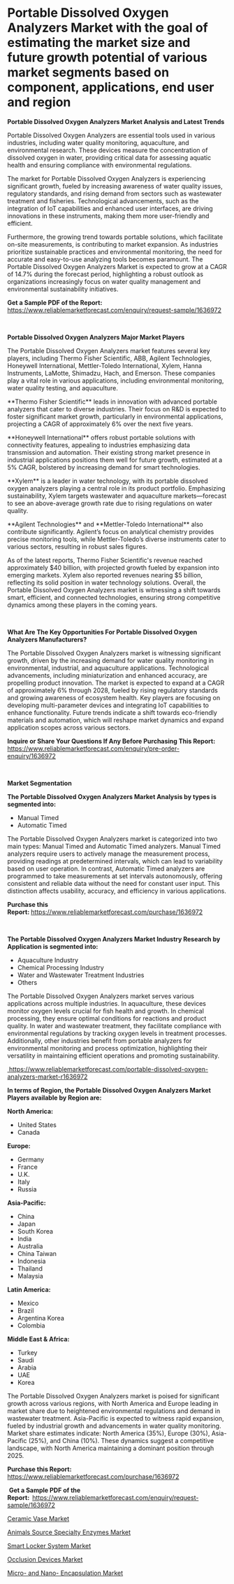 <p><h1>Portable Dissolved Oxygen Analyzers Market with the goal of estimating the market size and future growth potential of various market segments based on component, applications, end user and region</h1></p><p><strong>Portable Dissolved Oxygen Analyzers Market Analysis and Latest Trends</strong></p>
<p><p>Portable Dissolved Oxygen Analyzers are essential tools used in various industries, including water quality monitoring, aquaculture, and environmental research. These devices measure the concentration of dissolved oxygen in water, providing critical data for assessing aquatic health and ensuring compliance with environmental regulations. </p><p>The market for Portable Dissolved Oxygen Analyzers is experiencing significant growth, fueled by increasing awareness of water quality issues, regulatory standards, and rising demand from sectors such as wastewater treatment and fisheries. Technological advancements, such as the integration of IoT capabilities and enhanced user interfaces, are driving innovations in these instruments, making them more user-friendly and efficient. </p><p>Furthermore, the growing trend towards portable solutions, which facilitate on-site measurements, is contributing to market expansion. As industries prioritize sustainable practices and environmental monitoring, the need for accurate and easy-to-use analyzing tools becomes paramount. The Portable Dissolved Oxygen Analyzers Market is expected to grow at a CAGR of 14.7% during the forecast period, highlighting a robust outlook as organizations increasingly focus on water quality management and environmental sustainability initiatives.</p></p>
<p><strong>Get a Sample PDF of the Report:&nbsp;</strong> <a href="https://www.reliablemarketforecast.com/enquiry/request-sample/1636972">https://www.reliablemarketforecast.com/enquiry/request-sample/1636972</a></p>
<p>&nbsp;</p>
<p><strong>Portable Dissolved Oxygen Analyzers Major Market Players</strong></p>
<p><p>The Portable Dissolved Oxygen Analyzers market features several key players, including Thermo Fisher Scientific, ABB, Agilent Technologies, Honeywell International, Mettler-Toledo International, Xylem, Hanna Instruments, LaMotte, Shimadzu, Hach, and Emerson. These companies play a vital role in various applications, including environmental monitoring, water quality testing, and aquaculture.</p><p>**Thermo Fisher Scientific** leads in innovation with advanced portable analyzers that cater to diverse industries. Their focus on R&D is expected to foster significant market growth, particularly in environmental applications, projecting a CAGR of approximately 6% over the next five years.</p><p>**Honeywell International** offers robust portable solutions with connectivity features, appealing to industries emphasizing data transmission and automation. Their existing strong market presence in industrial applications positions them well for future growth, estimated at a 5% CAGR, bolstered by increasing demand for smart technologies.</p><p>**Xylem** is a leader in water technology, with its portable dissolved oxygen analyzers playing a central role in its product portfolio. Emphasizing sustainability, Xylem targets wastewater and aquaculture markets—forecast to see an above-average growth rate due to rising regulations on water quality.</p><p>**Agilent Technologies** and **Mettler-Toledo International** also contribute significantly. Agilent’s focus on analytical chemistry provides precise monitoring tools, while Mettler-Toledo’s diverse instruments cater to various sectors, resulting in robust sales figures.</p><p>As of the latest reports, Thermo Fisher Scientific's revenue reached approximately $40 billion, with projected growth fueled by expansion into emerging markets. Xylem also reported revenues nearing $5 billion, reflecting its solid position in water technology solutions. Overall, the Portable Dissolved Oxygen Analyzers market is witnessing a shift towards smart, efficient, and connected technologies, ensuring strong competitive dynamics among these players in the coming years.</p></p>
<p>&nbsp;</p>
<p><strong>What Are The Key Opportunities For Portable Dissolved Oxygen Analyzers Manufacturers?</strong></p>
<p><p>The Portable Dissolved Oxygen Analyzers market is witnessing significant growth, driven by the increasing demand for water quality monitoring in environmental, industrial, and aquaculture applications. Technological advancements, including miniaturization and enhanced accuracy, are propelling product innovation. The market is expected to expand at a CAGR of approximately 6% through 2028, fueled by rising regulatory standards and growing awareness of ecosystem health. Key players are focusing on developing multi-parameter devices and integrating IoT capabilities to enhance functionality. Future trends indicate a shift towards eco-friendly materials and automation, which will reshape market dynamics and expand application scopes across various sectors.</p></p>
<p><strong>Inquire or Share Your Questions If Any Before Purchasing This Report:</strong> <a href="https://www.reliablemarketforecast.com/enquiry/pre-order-enquiry/1636972">https://www.reliablemarketforecast.com/enquiry/pre-order-enquiry/1636972</a></p>
<p>&nbsp;</p>
<p><strong>Market Segmentation</strong></p>
<p><strong>The Portable Dissolved Oxygen Analyzers Market Analysis by types is segmented into:</strong></p>
<p><ul><li>Manual Timed</li><li>Automatic Timed</li></ul></p>
<p><p>The Portable Dissolved Oxygen Analyzers market is categorized into two main types: Manual Timed and Automatic Timed analyzers. Manual Timed analyzers require users to actively manage the measurement process, providing readings at predetermined intervals, which can lead to variability based on user operation. In contrast, Automatic Timed analyzers are programmed to take measurements at set intervals autonomously, offering consistent and reliable data without the need for constant user input. This distinction affects usability, accuracy, and efficiency in various applications.</p></p>
<p><strong>Purchase this Report:&nbsp;</strong><a href="https://www.reliablemarketforecast.com/purchase/1636972">https://www.reliablemarketforecast.com/purchase/1636972</a></p>
<p>&nbsp;</p>
<p><strong>The Portable Dissolved Oxygen Analyzers Market Industry Research by Application is segmented into:</strong></p>
<p><ul><li>Aquaculture Industry</li><li>Chemical Processing Industry</li><li>Water and Wastewater Treatment Industries</li><li>Others</li></ul></p>
<p><p>The Portable Dissolved Oxygen Analyzers market serves various applications across multiple industries. In aquaculture, these devices monitor oxygen levels crucial for fish health and growth. In chemical processing, they ensure optimal conditions for reactions and product quality. In water and wastewater treatment, they facilitate compliance with environmental regulations by tracking oxygen levels in treatment processes. Additionally, other industries benefit from portable analyzers for environmental monitoring and process optimization, highlighting their versatility in maintaining efficient operations and promoting sustainability.</p></p>
<p><a href="https://www.reliablemarketforecast.com/portable-dissolved-oxygen-analyzers-market-r1636972">&nbsp;https://www.reliablemarketforecast.com/portable-dissolved-oxygen-analyzers-market-r1636972</a></p>
<p><strong>In terms of Region, the Portable Dissolved Oxygen Analyzers Market Players available by Region are:</strong></p>
<p>
    <p> <strong> North America: </strong>
        <ul>
            <li>United States</li>
            <li>Canada</li>
        </ul>
        </p> 
    <p> <strong> Europe: </strong>
        <ul>
            <li>Germany</li>
            <li>France</li>
            <li>U.K.</li>
            <li>Italy</li>
            <li>Russia</li>
        </ul>
        </p> 
    <p> <strong> Asia-Pacific: </strong>
        <ul>
            <li>China</li>
            <li>Japan</li>
            <li>South Korea</li>
            <li>India</li>
            <li>Australia</li>
            <li>China Taiwan</li>
            <li>Indonesia</li>
            <li>Thailand</li>
            <li>Malaysia</li>
        </ul>
        </p> 
    <p> <strong> Latin America: </strong>
        <ul>
            <li>Mexico</li>
            <li>Brazil</li>
            <li>Argentina Korea</li>
            <li>Colombia</li>
        </ul>
        </p> 
    <p> <strong> Middle East & Africa: </strong>
        <ul>
            <li>Turkey</li>
            <li>Saudi</li>
            <li>Arabia</li>
            <li>UAE</li>
            <li>Korea</li>
        </ul>
    </p>
    </p>
<p><p>The Portable Dissolved Oxygen Analyzers market is poised for significant growth across various regions, with North America and Europe leading in market share due to heightened environmental regulations and demand in wastewater treatment. Asia-Pacific is expected to witness rapid expansion, fueled by industrial growth and advancements in water quality monitoring. Market share estimates indicate: North America (35%), Europe (30%), Asia-Pacific (25%), and China (10%). These dynamics suggest a competitive landscape, with North America maintaining a dominant position through 2025.</p></p>
<p><strong>Purchase this Report: </strong><a href="https://www.reliablemarketforecast.com/purchase/1636972">https://www.reliablemarketforecast.com/purchase/1636972</a></p>
<p>&nbsp;<strong>Get a Sample PDF of the Report:&nbsp;&nbsp;</strong><a href="https://www.reliablemarketforecast.com/enquiry/request-sample/1636972">https://www.reliablemarketforecast.com/enquiry/request-sample/1636972</a></p>
<p><strong></strong></p>
<p><p><a href="https://issuu.com/reportprime-2/docs/ceramic-vase-market-size-2030.pptx_ae61cbaf9a1e62">Ceramic Vase Market</a></p><p><a href="https://github.com/WillieWoodard/Market-Research-Report-List-6/blob/main/animals-source-specialty-enzymes-market.md">Animals Source Specialty Enzymes Market</a></p><p><a href="https://issuu.com/reportprime-2/docs/smart-locker-system-market-size-203_20720dd71022da">Smart Locker System Market</a></p><p><a href="https://www.linkedin.com/pulse/charting-future-comprehensive-analysis-global-occlusion-devices-hn39f?trackingId=scAiVziNR5KlSprgn1%2Fu%2Fg%3D%3D">Occlusion Devices Market</a></p><p><a href="https://medium.com/@alfitoms1/what-are-the-emerging-market-trends-of-micro-and-nano-encapsulation-market-8eab456a403c">Micro- and Nano- Encapsulation Market</a></p></p>
